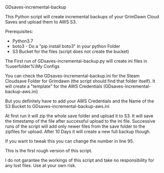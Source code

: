 GDsaves-incremental-backup

This Python script will create incremental backups of your GrimDawn Cloud Saves and upload them to AWS S3.


Prerequisites:

- Python3.7
- boto3  - Do a "pip install boto3" in your python Folder
- S3 Bucket for the files (script does not create the bucket)

The First run of GDsaves-incremental-backup.py  will create ini files in %userfolder%\My Configs

You can check the GDsaves-incremental-backup.ini for the Steam Cloudsave Folder for Grimdawn (the script should find that folder itself). It will create a "template" for the AWS Credentials (GDsaves-incremental-backup-aws.ini)

But you definitely have to add your AWS Credentials and the Name of the S3 Bucket to GDsaves-incremental-backup-aws.ini

At first run it will zip the whole save folder and upload it to S3. It will save the timestamp of the file after successful upload to the ini file.
Successive runs of the script will add only newer files from the save folder to the zipfiles for upload.
After 10 Days it will create a new full backup though.

If you want to tweak this you can change the number in line 95.

This is the first rough version of this script. 

I do not garantee the workings of this script and take no responsibility for any lost files. Use at your own risk.
